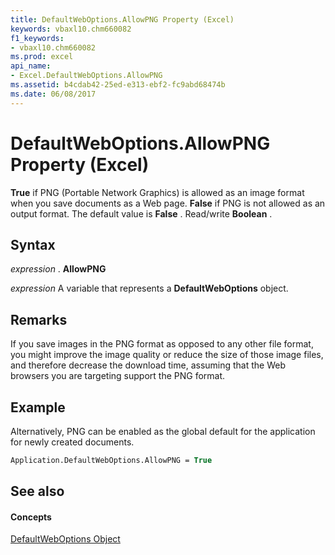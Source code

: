 ```yaml
---
title: DefaultWebOptions.AllowPNG Property (Excel)
keywords: vbaxl10.chm660082
f1_keywords:
- vbaxl10.chm660082
ms.prod: excel
api_name:
- Excel.DefaultWebOptions.AllowPNG
ms.assetid: b4cdab42-25ed-e313-ebf2-fc9abd68474b
ms.date: 06/08/2017
---
```



# DefaultWebOptions.AllowPNG Property (Excel)

 **True** if PNG (Portable Network Graphics) is allowed as an image format when you save documents as a Web page. **False** if PNG is not allowed as an output format. The default value is **False** . Read/write **Boolean** .


## Syntax

 _expression_ . **AllowPNG**

 _expression_ A variable that represents a **DefaultWebOptions** object.


## Remarks

If you save images in the PNG format as opposed to any other file format, you might improve the image quality or reduce the size of those image files, and therefore decrease the download time, assuming that the Web browsers you are targeting support the PNG format.


## Example

Alternatively, PNG can be enabled as the global default for the application for newly created documents.


```vb
Application.DefaultWebOptions.AllowPNG = True
```


## See also


#### Concepts


[DefaultWebOptions Object](Excel.DefaultWebOptions.md)


